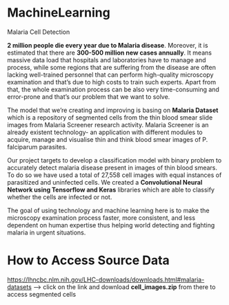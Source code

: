 # MachineLearning
Malaria Cell Detection

  **2 million people die every year due to Malaria disease**. Moreover, it is estimated that there are **300-500 million new cases annually**.
It means massive data load that hospitals and laboratories have to manage and process, while some regions that are suffering from the disease are often lacking well-trained personnel that can perform high-quality microscopy examination and that’s due to high costs to train such experts. Apart from that, the whole examination process can be also very time-consuming and error-prone and that’s our problem that we want to solve.

  The model that we’re creating and improving is basing on **Malaria Dataset** which is a repository of segmented cells from the thin blood smear slide images from Malaria Screener research activity. Malaria Screener is an already existent technology- an application with different modules to acquire, manage and visualise thin and think blood smear images of P. falciparum parasites.

  Our project targets to develop a classification model with binary problem to accurately detect malaria disease present in images of thin blood smears.
To do so we have used a total of 27,558 cell images with equal instances of parasitized and uninfected cells. 
We created a **Convolutional Neural Network using Tensorflow and Keras** libraries which are able to classify whether the cells are infected or not. 

  The goal of using technology and machine learning here is to make the microscopy examination process faster, more consistent, and less dependent on human expertise thus helping world detecting and fighting malaria in urgent situations.

# How to Access Source Data
https://lhncbc.nlm.nih.gov/LHC-downloads/downloads.html#malaria-datasets --> click on the link and download **cell_images.zip** from there to access segmented cells
